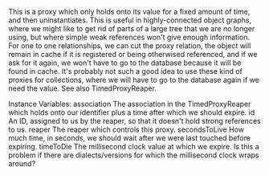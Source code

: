 This is a proxy which only holds onto its value for a fixed amount of time, and then uninstantiates. This is useful in highly-connected object graphs, where we might like to get rid of parts of a large tree that we are no longer using, but where simple weak references won't give enough information. For one to one relationships, we can cut the proxy relation, the object will remain in cache if it is registered or being otherwised referenced, and if we ask for it again, we won't have to go to the database because it will be found in cache. It's probably not such a good idea to use these kind of proxies for collections, where we will have to go to the database again if we need the value. See also TimedProxyReaper.

Instance Variables:
	association	<Association> The association in the TimedProxyReaper which holds onto our identifier plus a time after which we should expire.
	id	<Integer>	An ID, assigned to us by the reaper, so that it doesn't hold strong references to us.
	reaper	<TimedProxyReaper>	The reaper which controls this proxy.
	secondsToLive	<ArithmeticValue>	How much time, in seconds, we should wait after we were last touched before expiring.
	timeToDie	<Integer>	The millisecond clock value at which we expire. Is this a problem if there are dialects/versions for which the millisecond clock wraps around?

